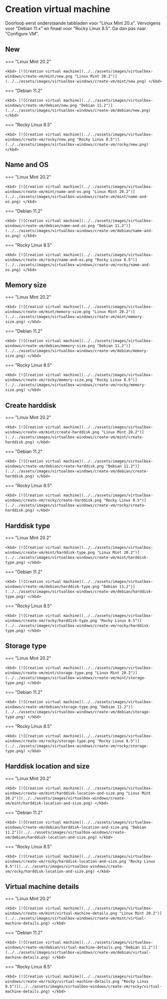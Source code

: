 # Creation virtual machine
Doorloop eerst onderstaande tabbladen voor "Linux Mint 20.x". Vervolgens voor "Debian 11.x" en finaal voor "Rocky Linux 8.5". Ga dan pas naar "Configure VM".

## New

=== "Linux Mint 20.2"

    <kbd> [![Creation virtual machine](../../assets/images/virtualbox-windows/create-vm/mint/new.png "Linux Mint 20.2")](../../assets/images/virtualbox-windows/create-vm/mint/new.png) </kbd>

=== "Debian 11.2"

    <kbd> [![Creation virtual machine](../../assets/images/virtualbox-windows/create-vm/debian/new.png "Debian 11.2")](../../assets/images/virtualbox-windows/create-vm/debian/new.png) </kbd>

=== "Rocky Linux 8.5"

    <kbd> [![Creation virtual machine](../../assets/images/virtualbox-windows/create-vm/rocky/new.png "Rocky Linux 8.5")](../../assets/images/virtualbox-windows/create-vm/rocky/new.png) </kbd>

## Name and OS

=== "Linux Mint 20.2"

    <kbd> [![Creation virtual machine](../../assets/images/virtualbox-windows/create-vm/mint/name-and-os.png "Linux Mint 20.2")](../../assets/images/virtualbox-windows/create-vm/mint/name-and-os.png) </kbd>

=== "Debian 11.2"

    <kbd> [![Creation virtual machine](../../assets/images/virtualbox-windows/create-vm/debian/name-and-os.png "Debian 11.2")](../../assets/images/virtualbox-windows/create-vm/debian/name-and-os.png) </kbd>

=== "Rocky Linux 8.5"

    <kbd> [![Creation virtual machine](../../assets/images/virtualbox-windows/create-vm/rocky/name-and-os.png "Rocky Linux 8.5")](../../assets/images/virtualbox-windows/create-vm/rocky/name-and-os.png) </kbd>

## Memory size

=== "Linux Mint 20.2"

    <kbd> [![Creation virtual machine](../../assets/images/virtualbox-windows/create-vm/mint/memory-size.png "Linux Mint 20.2")](../../assets/images/virtualbox-windows/create-vm/mint/memory-size.png) </kbd>

=== "Debian 11.2"

    <kbd> [![Creation virtual machine](../../assets/images/virtualbox-windows/create-vm/debian/memory-size.png "Debian 11.2")](../../assets/images/virtualbox-windows/create-vm/debian/memory-size.png) </kbd>

=== "Rocky Linux 8.5"

    <kbd> [![Creation virtual machine](../../assets/images/virtualbox-windows/create-vm/rocky/memory-size.png "Rocky Linux 8.5")](../../assets/images/virtualbox-windows/create-vm/rocky/memory-size.png) </kbd>

## Create harddisk

=== "Linux Mint 20.2"

    <kbd> [![Creation virtual machine](../../assets/images/virtualbox-windows/create-vm/mint/create-harddisk.png "Linux Mint 20.2")](../../assets/images/virtualbox-windows/create-vm/mint/create-harddisk.png) </kbd>

=== "Debian 11.2"

    <kbd> [![Creation virtual machine](../../assets/images/virtualbox-windows/create-vm/debian/create-harddisk.png "Debian 11.2")](../../assets/images/virtualbox-windows/create-vm/debian/create-harddisk.png) </kbd>

=== "Rocky Linux 8.5"

    <kbd> [![Creation virtual machine](../../assets/images/virtualbox-windows/create-vm/rocky/create-harddisk.png "Rocky Linux 8.5")](../../assets/images/virtualbox-windows/create-vm/rocky/create-harddisk.png) </kbd>

## Harddisk type

=== "Linux Mint 20.2"

    <kbd> [![Creation virtual machine](../../assets/images/virtualbox-windows/create-vm/mint/harddisk-type.png "Linux Mint 20.2")](../../assets/images/virtualbox-windows/create-vm/mint/harddisk-type.png) </kbd>

=== "Debian 11.2"

    <kbd> [![Creation virtual machine](../../assets/images/virtualbox-windows/create-vm/debian/harddisk-type.png "Debian 11.2")](../../assets/images/virtualbox-windows/create-vm/debian/harddisk-type.png) </kbd>

=== "Rocky Linux 8.5"

    <kbd> [![Creation virtual machine](../../assets/images/virtualbox-windows/create-vm/rocky/harddisk-type.png "Rocky Linux 8.5")](../../assets/images/virtualbox-windows/create-vm/rocky/harddisk-type.png) </kbd>

## Storage type

=== "Linux Mint 20.2"

    <kbd> [![Creation virtual machine](../../assets/images/virtualbox-windows/create-vm/mint/storage-type.png "Linux Mint 20.2")](../../assets/images/virtualbox-windows/create-vm/mint/storage-type.png) </kbd>

=== "Debian 11.2"

    <kbd> [![Creation virtual machine](../../assets/images/virtualbox-windows/create-vm/debian/storage-type.png "Debian 11.2")](../../assets/images/virtualbox-windows/create-vm/debian/storage-type.png) </kbd>

=== "Rocky Linux 8.5"

    <kbd> [![Creation virtual machine](../../assets/images/virtualbox-windows/create-vm/rocky/storage-type.png "Rocky Linux 8.5")](../../assets/images/virtualbox-windows/create-vm/rocky/storage-type.png) </kbd>

## Harddisk location and size

=== "Linux Mint 20.2"

    <kbd> [![Creation virtual machine](../../assets/images/virtualbox-windows/create-vm/mint/harddisk-location-and-size.png "Linux Mint 20.2")](../../assets/images/virtualbox-windows/create-vm/mint/harddisk-location-and-size.png) </kbd>

=== "Debian 11.2"

    <kbd> [![Creation virtual machine](../../assets/images/virtualbox-windows/create-vm/debian/harddisk-location-and-size.png "Debian 11.2")](../../assets/images/virtualbox-windows/create-vm/debian/harddisk-location-and-size.png) </kbd>

=== "Rocky Linux 8.5"

    <kbd> [![Creation virtual machine](../../assets/images/virtualbox-windows/create-vm/rocky/harddisk-location-and-size.png "Rocky Linux 8.5")](../../assets/images/virtualbox-windows/create-vm/rocky/harddisk-location-and-size.png) </kbd>

## Virtual machine details

=== "Linux Mint 20.2"

    <kbd> [![Creation virtual machine](../../assets/images/virtualbox-windows/create-vm/mint/virtual-machine-details.png "Linux Mint 20.2")](../../assets/images/virtualbox-windows/create-vm/mint/virtual-machine-details.png) </kbd>

=== "Debian 11.2"

    <kbd> [![Creation virtual machine](../../assets/images/virtualbox-windows/create-vm/debian/virtual-machine-details.png "Debian 11.2")](../../assets/images/virtualbox-windows/create-vm/debian/virtual-machine-details.png) </kbd>

=== "Rocky Linux 8.5"

    <kbd> [![Creation virtual machine](../../assets/images/virtualbox-windows/create-vm/rocky/virtual-machine-details.png "Rocky Linux 8.5")](../../assets/images/virtualbox-windows/create-vm/rocky/virtual-machine-details.png) </kbd>